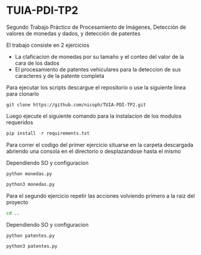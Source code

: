 # TUIA-PDI-TP2
Segundo Trabajo Práctico de Procesamiento de Imágenes, Detección de valores de monedas y dados, y detección de patentes

El trabajo consiste en 2 ejercicios
- La claficacion de monedas por su tamaño y el conteo del valor de la cara de los dados
- El procesamiento de patentes vehiculares para la deteccion de sus caracteres y de la patente completa

Para ejecutar los scripts descargue el repositorio o use la siguiente linea para clonarlo
```git
git clone https://github.com/nicoph/TUIA-PDI-TP2.git
```

Luego ejecute el siguiente comando para la instalacion de los modulos requeridos
```python
pip install -r requirements.txt
```
Para correr el codigo del primer ejercicio situarse en la carpeta descargada abriendo una consola en el directorio o desplazandose hasta el mismo

Dependiendo SO y configuracion
```windows
python monedas.py
```
```bash
python3 monedas.py
```

Para el segundo ejercicio repetir las acciones volviendo primero a la raiz del proyecto
```bash
cd ..
```
Dependiendo SO y configuracion
```windows
python patentes.py
```
```bash
python3 patentes.py
```
